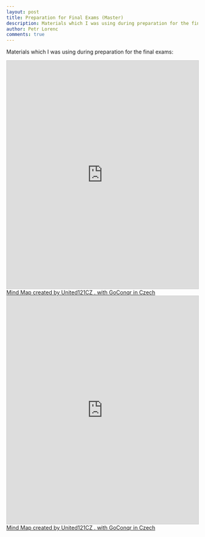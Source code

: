 ```yaml
---
layout: post
title: Preparation for Final Exams (Master)
description: Materials which I was using during preparation for the final exams
author: Petr Lorenc
comments: true
---
```


Materials which I was using during preparation for the final exams:

<iframe width='100%' height='600px' scrolling='no' src='https://www.goconqr.com/en-GB/p/16541301-Problemy-mind_maps?frame=true' style='border: 1px solid #ccc' allowfullscreen webkitallowfullscreen mozallowfullscreen oallowfullscreen msallowfullscreen></iframe><a href='https://www.goconqr.com/en/mind-maps'>Mind Map created by United121CZ . with GoConqr in Czech</a>

<iframe width='100%' height='600px' scrolling='no' src='https://www.goconqr.com/en-GB/p/14539222-Matematika-mind_maps?frame=true' style='border: 1px solid #ccc' allowfullscreen webkitallowfullscreen mozallowfullscreen oallowfullscreen msallowfullscreen></iframe><a href='https://www.goconqr.com/en/mind-maps'>Mind Map created by United121CZ . with GoConqr in Czech</a>